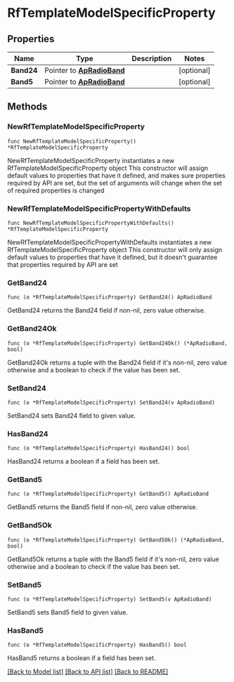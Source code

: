 # RfTemplateModelSpecificProperty

## Properties

Name | Type | Description | Notes
------------ | ------------- | ------------- | -------------
**Band24** | Pointer to [**ApRadioBand**](ApRadioBand.md) |  | [optional] 
**Band5** | Pointer to [**ApRadioBand**](ApRadioBand.md) |  | [optional] 

## Methods

### NewRfTemplateModelSpecificProperty

`func NewRfTemplateModelSpecificProperty() *RfTemplateModelSpecificProperty`

NewRfTemplateModelSpecificProperty instantiates a new RfTemplateModelSpecificProperty object
This constructor will assign default values to properties that have it defined,
and makes sure properties required by API are set, but the set of arguments
will change when the set of required properties is changed

### NewRfTemplateModelSpecificPropertyWithDefaults

`func NewRfTemplateModelSpecificPropertyWithDefaults() *RfTemplateModelSpecificProperty`

NewRfTemplateModelSpecificPropertyWithDefaults instantiates a new RfTemplateModelSpecificProperty object
This constructor will only assign default values to properties that have it defined,
but it doesn't guarantee that properties required by API are set

### GetBand24

`func (o *RfTemplateModelSpecificProperty) GetBand24() ApRadioBand`

GetBand24 returns the Band24 field if non-nil, zero value otherwise.

### GetBand24Ok

`func (o *RfTemplateModelSpecificProperty) GetBand24Ok() (*ApRadioBand, bool)`

GetBand24Ok returns a tuple with the Band24 field if it's non-nil, zero value otherwise
and a boolean to check if the value has been set.

### SetBand24

`func (o *RfTemplateModelSpecificProperty) SetBand24(v ApRadioBand)`

SetBand24 sets Band24 field to given value.

### HasBand24

`func (o *RfTemplateModelSpecificProperty) HasBand24() bool`

HasBand24 returns a boolean if a field has been set.

### GetBand5

`func (o *RfTemplateModelSpecificProperty) GetBand5() ApRadioBand`

GetBand5 returns the Band5 field if non-nil, zero value otherwise.

### GetBand5Ok

`func (o *RfTemplateModelSpecificProperty) GetBand5Ok() (*ApRadioBand, bool)`

GetBand5Ok returns a tuple with the Band5 field if it's non-nil, zero value otherwise
and a boolean to check if the value has been set.

### SetBand5

`func (o *RfTemplateModelSpecificProperty) SetBand5(v ApRadioBand)`

SetBand5 sets Band5 field to given value.

### HasBand5

`func (o *RfTemplateModelSpecificProperty) HasBand5() bool`

HasBand5 returns a boolean if a field has been set.


[[Back to Model list]](../README.md#documentation-for-models) [[Back to API list]](../README.md#documentation-for-api-endpoints) [[Back to README]](../README.md)


